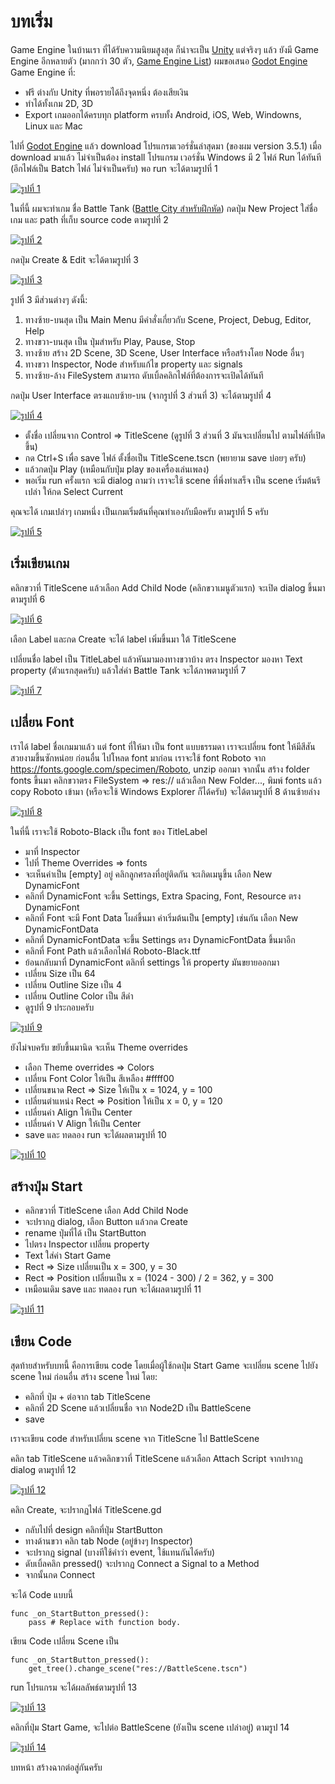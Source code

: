 # บทเริ่ม

Game Engine ในบ้านเรา ที่ได้รับความนิยมสูงสุด ก็น่าจะเป็น [Unity](https://unity.com) แต่จริงๆ แล้ว ยังมี Game Engine อีกหลายตัว (มากกว่า 30 ตัว, [Game Engine List](https://en.wikipedia.org/wiki/List_of_game_engines)) ผมขอเสนอ [Godot Engine](https://godotengine.org) Game Engine ที่:

* ฟรี ต่างกับ Unity ที่พอรายได้ถึงจุดหนึ่ง ต้องเสียเงิน
* ทำได้ทั้งเกม 2D, 3D
* Export เกมออกได้ครบทุก platform ครบทั้ง Android, iOS, Web, Windowns, Linux และ Mac 

ไปที่ [Godot Engine](https://godotengine.org) แล้ว download โปรแกรมเวอร์ชั่นล่าสุดมา (ของผม version 3.5.1) เมื่อ download มาแล้ว ไม่จำเป็นต้อง install โปรแกรม เวอร์ชั่น Windows มี 2 ไฟล์ Run ได้ทันที (อีกไฟล์เป็น Batch ไฟล์ ไม่จำเป็นครับ) พอ run จะได้ตามรูปที่ 1

[![รูปที่ 1](./images/thumbnails/00/01.png)](./images/normals/00/01.png)

ในที่นี้ ผมจะทำเกม ชื่อ Battle Tank ([Battle City สำหรับฝึกหัด](https://en.wikipedia.org/wiki/Battle_City)) กดปุ่ม New Project ใส่ชื่อเกม และ path ที่เก็บ source code ตามรูปที่ 2

[![รูปที่ 2](./images/thumbnails/00/02.png)](./images/normals/00/02.png)

กดปุ่ม Create & Edit จะได้ตามรูปที่ 3

[![รูปที่ 3](./images/thumbnails/00/03.png)](./images/normals/00/03.png)

รูปที่ 3 มีส่วนต่างๆ ดังนี้:

1. ทางซ้าย-บนสุด เป็น Main Menu มีคำสั่งเกี่ยวกับ Scene, Project, Debug, Editor, Help
2. ทางขวา-บนสุด เป็น ปุ่มสำหรับ Play, Pause, Stop
3. ทางซ้าย สร้าง 2D Scene, 3D Scene, User Interface หรือสร้างโดย Node อื่นๆ
4. ทางขวา Inspector, Node สำหรับแก้ไข property และ signals
5. ทางซ้าย-ล้าง FileSystem สามารถ ดับเบิ้ลคลิกไฟล์ที่ต้องการจะเปิดได้ทันที

กดปุ่ม User Interface ตรงแถบซ้าย-บน (จากรูปที่ 3 ส่วนที่ 3) จะได้ตามรูปที่ 4

[![รูปที่ 4](./images/thumbnails/00/04.png)](./images/normals/00/04.png)

* ตั้งชื่อ เปลี่ยนจาก Control => TitleScene (ดูรูปที่ 3 ส่วนที่ 3 มันจะเปลี่ยนไป ตามไฟล์ที่เปิดขึ้น)
* กด Ctrl+S เพื่อ save ไฟล์ ตั้งชื่อเป็น TitleScene.tscn (พยายาม save บ่อยๆ ครับ)
* แล้วกดปุ่ม Play (เหมือนกับปุ่ม play ของเครื่องเล่นเพลง)
* พอเริ่ม run ครั้งแรก จะมี dialog ถามว่า เราจะใช้ scene ที่พึ่งทำเสร็จ เป็น scene เริ่มต้นรึเปล่า ให้กด Select Current

คุณจะได้ เกมเปล่าๆ เกมหนึ่ง เป็นเกมเริ่มต้นที่คุณทำเองกับมือครับ ตามรูปที่ 5 ครับ

[![รูปที่ 5](./images/thumbnails/00/05.png)](./images/normals/00/05.png)

## เริ่มเขียนเกม

คลิกขวาที่ TitleScene แล้วเลือก Add Child Node (คลิกขวาเมนูตัวแรก) จะเปิด dialog ขึ้นมา ตามรูปที่ 6

[![รูปที่ 6](./images/thumbnails/00/06.png)](./images/normals/00/06.png)

เลือก Label และกด Create จะได้ label เพิ่มขึ้นมา ใต้ TitleScene

เปลี่ยนชื่อ label เป็น TitleLabel แล้วหันมามองทางขวาบ้าง ตรง Inspector มองหา Text property (ตัวแรกสุดครับ) แล้วใส่ค่า Battle Tank จะได้ภาพตามรูปที่ 7

[![รูปที่ 7](./images/thumbnails/00/07.png)](./images/normals/00/07.png)

## เปลี่ยน Font

เราได้ label ชื่อเกมมาแล้ว แต่ font ที่ให้มา เป็น font แบบธรรมดา เราจะเปลี่ยน font ให้มีสีสันสวยงามขึ้นซักหน่อย ก่อนอื่น ไปโหลด font มาก่อน เราจะใช้ font Roboto จาก https://fonts.google.com/specimen/Roboto, unzip ออกมา จากนั้น สร้าง folder fonts ขึ้นมา คลิกขวาตรง FileSystem => res:// แล้วเลือก New Folder..., พิมพ์ fonts แล้ว copy Roboto เข้ามา (หรือจะใช้ Windows Explorer ก็ได้ครับ) จะได้ตามรูปที่ 8 ด้านซ้ายล่าง

[![รูปที่ 8](./images/thumbnails/00/08.png)](./images/normals/00/08.png)

ในที่นี้ เราจะใช้ Roboto-Black เป็น font ของ TitleLabel

* มาที่ Inspector
* ไปที่ Theme Overrides => fonts
* จะเห็นค่าเป็น [empty] อยู่ คลิกลูกศรลงที่อยู่ติดกัน จะเกิดเมนูขึ้น เลือก New DynamicFont
* คลิกที่ DynamicFont จะขึ้น Settings, Extra Spacing, Font, Resource ตรง DynamicFont
* คลิกที่ Font จะมี Font Data โผล่ขึ้นมา ค่าเริ่มต้นเป็น [empty] เช่นกัน เลือก New DynamicFontData
* คลิกที่ DynamicFontData จะขึ้น Settings ตรง DynamicFontData ขึ้นมาอีก
* คลิกที่ Font Path แล้วเลือกไฟล์ Roboto-Black.ttf
* ย้อนกลับมาที่ DynamicFont ตลิกที่ settings ให้ property มันขยายออกมา
* เปลี่ยน Size เป็น 64
* เปลี่ยน Outline Size เป็น 4
* เปลี่ยน Outline Color เป็น สีดำ
* ดูรูปที่ 9 ประกอบครับ

[![รูปที่ 9](./images/thumbnails/00/09.png)](./images/normals/00/09.png)

ยังไม่จบครับ ขยับขึ้นมานิด จะเห็น Theme overrides

* เลือก Theme overrides => Colors
* เปลี่ยน Font Color ให้เป็น สีเหลือง #ffff00
* เปลี่ยนขนาด Rect => Size ให้เป็น x = 1024, y = 100
* เปลี่ยนตำแหน่ง Rect => Position ให้เป็น x = 0, y = 120
* เปลี่ยนค่า Align ให้เป็น Center
* เปลี่ยนค่า V Align ให้เป็น Center
* save และ ทดลอง run จะได้ผลตามรูปที่ 10

[![รูปที่ 10](./images/thumbnails/00/10.png)](./images/normals/00/10.png)

## สร้างปุ่ม Start

* คลิกขวาที่ TitleScene เลือก Add Child Node
* จะปรากฏ dialog, เลือก Button แล้วกด Create
* rename ปุ่มที่ได้ เป็น StartButton
* ไปตรง Inspector เปลี่ยน property
* Text ใส่ค่า Start Game
* Rect => Size เปลี่ยนเป็น x = 300, y = 30
* Rect => Position เปลี่ยนเป็น x = (1024 - 300) / 2 = 362, y = 300
* เหมือนเดิม save และ ทดลอง run จะได้ผลตามรูปที่ 11

[![รูปที่ 11](./images/thumbnails/00/11.png)](./images/normals/00/11.png)

## เขียน Code

สุดท้ายสำหรับบทนี้ คือการเขียน code โดยเมื่อผู้ใช้กดปุ่ม Start Game จะเปลี่ยน scene ไปยัง scene ใหม่ ก่อนอื่น สร้าง scene ใหม่ โดย:

* คลิกที่ ปุ่ม + ต่อจาก tab TitleScene
* คลิกที่ 2D Scene แล้วเปลี่ยนชื่อ จาก Node2D เป็น BattleScene
* save

เราจะเขียน code สำหรับเปลี่ยน scene จาก TitleScne ไป BattleScene

คลิก tab TitleScene แล้วคลิกขวาที่ TitleScene แล้วเลือก Attach Script จากปรากฏ dialog ตามรูปที่ 12

[![รูปที่ 12](./images/thumbnails/00/12.png)](./images/normals/00/12.png)

คลิก Create, จะปรากฏไฟล์ TitleScene.gd

* กลับไปที่ design คลิกที่ปุ่ม StartButton
* ทางด้านขวา คลิก tab Node (อยู่ข้างๆ Inspector)
* จะปรากฏ signal (บางทีใช้คำว่า event, ใช้แทนกันได้ครับ)
* ดับเบิ้ลคลิก pressed() จะปรากฏ Connect a Signal to a Method
* จากนั้นกด Connect

จะได้ Code แบบนี้

	func _on_StartButton_pressed():
		pass # Replace with function body.

เขียน Code เปลี่ยน Scene เป็น

	func _on_StartButton_pressed():
		get_tree().change_scene("res://BattleScene.tscn")

run โปรแกรม จะได้ผลลัพธ์ตามรูปที่ 13

[![รูปที่ 13](./images/thumbnails/00/13.png)](./images/normals/00/13.png)

คลิกที่ปุ่ม Start Game, จะไปต่อ BattleScene (ยังเป็น scene เปล่าอยู่) ตามรูป 14

[![รูปที่ 14](./images/thumbnails/00/14.png)](./images/normals/00/14.png)

บทหน้า สร้างฉากต่อสู่กันครับ
